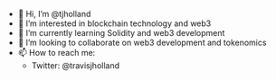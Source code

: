 - 👋 Hi, I’m @tjholland
- 👀 I’m interested in blockchain technology and web3
- 🌱 I’m currently learning Solidity and web3 development
- 💞️ I’m looking to collaborate on web3 development and tokenomics
- 📫 How to reach me:
  - Twitter: @travisjholland

<!---
tjholland/tjholland is a ✨ special ✨ repository because its `README.md` (this file) appears on your GitHub profile.
You can click the Preview link to take a look at your changes.
--->
